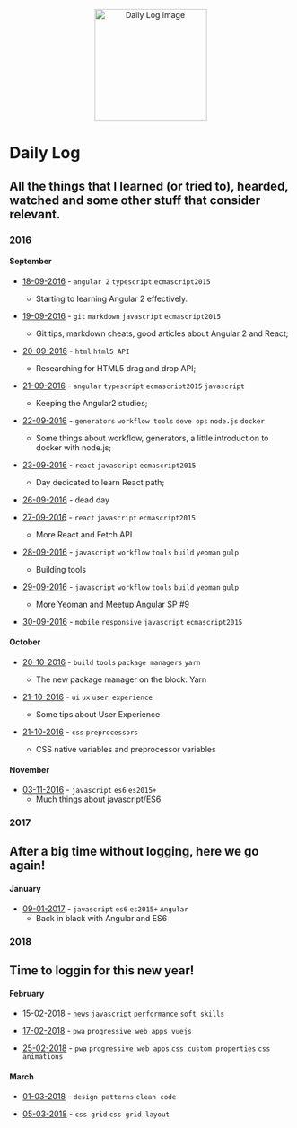 <p align="center">
  <img src="https://cdn3.iconfinder.com/data/icons/design-flat-icons-vol-2/256/62-512.png" alt="Daily Log image" width="200" />
</p>

# Daily Log

## All the things that I learned (or tried to), hearded, watched and some other stuff that consider relevant. 

### 2016

#### September

- [18-09-2016](https://github.com/EmanoelLopes/daily-log/blob/master/logs/2016/september/18-09-2016.md) - `angular 2` `typescript` `ecmascript2015`
	- Starting to learning Angular 2 effectively. 

- [19-09-2016](https://github.com/EmanoelLopes/daily-log/blob/master/logs/2016/september/19-19-2016.md) - `git` `markdown` `javascript` `ecmascript2015`
	- Git tips, markdown cheats, good articles about Angular 2 and React;

- [20-09-2016](https://github.com/EmanoelLopes/daily-log/blob/master/logs/2016/september/20-09-2016.md) - `html` `html5 API` 
	- Researching for HTML5 drag and drop API;

- [21-09-2016](https://github.com/EmanoelLopes/daily-log/blob/master/logs/2016/september/21-09-2016.md) - `angular` `typescript` `ecmascript2015` `javascript`
	- Keeping the Angular2 studies;

- [22-09-2016](https://github.com/EmanoelLopes/daily-log/blob/master/logs/2016/september/22-09-2016.md) - `generators` `workflow tools` `deve ops` `node.js` `docker`
	- Some things about workflow, generators, a little introduction to docker with node.js;

- [23-09-2016](https://github.com/EmanoelLopes/daily-log/blob/master/logs/2016/september/23-09-2016.md) - `react` `javascript` `ecmascript2015`
	- Day dedicated to learn React path;

- [26-09-2016](https://github.com/EmanoelLopes/daily-log/blob/master/logs/2016/september/26-09-2016.md) - dead day

- [27-09-2016](https://github.com/EmanoelLopes/daily-log/blob/master/logs/2016/september/27-09-2016.md) - `react` `javascript` `ecmascript2015`
	- More React and Fetch API

- [28-09-2016](https://github.com/EmanoelLopes/daily-log/blob/master/logs/2016/september/28-09-2016.md) - `javascript` `workflow` `tools` `build` `yeoman` `gulp`
	- Building tools

- [29-09-2016](https://github.com/EmanoelLopes/daily-log/blob/master/logs/2016/september/29-09-2016.md) - `javascript` `workflow` `tools` `build` `yeoman` `gulp`
	- More Yeoman and Meetup Angular SP #9

- [30-09-2016](https://github.com/EmanoelLopes/daily-log/blob/master/logs/2016/september/30-09-2016.md) - `mobile` `responsive` `javascript` `ecmascript2015` 


#### October

- [20-10-2016](https://github.com/EmanoelLopes/daily-log/blob/master/logs/2016/october/20-10-2016.md) - `build` `tools` `package managers` `yarn` 
	- The new package manager on the block: Yarn

- [21-10-2016](https://github.com/EmanoelLopes/daily-log/blob/master/logs/2016/october/21-10-2016.md) - `ui` `ux` `user experience` 
	- Some tips about User Experience

- [21-10-2016](https://github.com/EmanoelLopes/daily-log/blob/master/logs/2016/october/27-10-2016.md) - `css` `preprocessors` 
	- CSS native variables and preprocessor variables

#### November

- [03-11-2016](https://github.com/EmanoelLopes/daily-log/blob/master/logs/2016/november/03-11-2016.md) - `javascript` `es6` `es2015+`
	- Much things about javascript/ES6 


### 2017

## After a big time without logging, here we go again!  

#### January

- [09-01-2017](https://github.com/EmanoelLopes/daily-log/blob/master/logs/2017/january/09-01-2016.md) - `javascript` `es6` `es2015+` `Angular` 
	- Back in black with Angular and ES6



### 2018

## Time to loggin for this new year!  

#### February

- [15-02-2018](https://github.com/EmanoelLopes/daily-log/blob/master/logs/2018/february/15-02-2018.md) - `news` `javascript` `performance` `soft skills`

- [17-02-2018](https://github.com/EmanoelLopes/daily-log/blob/master/logs/2018/february/17-02-2018.md) - `pwa` `progressive web apps vuejs`

- [25-02-2018](https://github.com/EmanoelLopes/daily-log/blob/master/logs/2018/february/25-02-2018.md) - `pwa` `progressive web apps` `css custom properties` `css animations`

#### March

- [01-03-2018](https://github.com/EmanoelLopes/daily-log/blob/master/logs/2018/march/01-03-2018.md) - `design patterns` `clean code`

- [05-03-2018](https://github.com/EmanoelLopes/daily-log/blob/master/logs/2018/march/05-03-2018.md) - `css grid` `css grid layout`